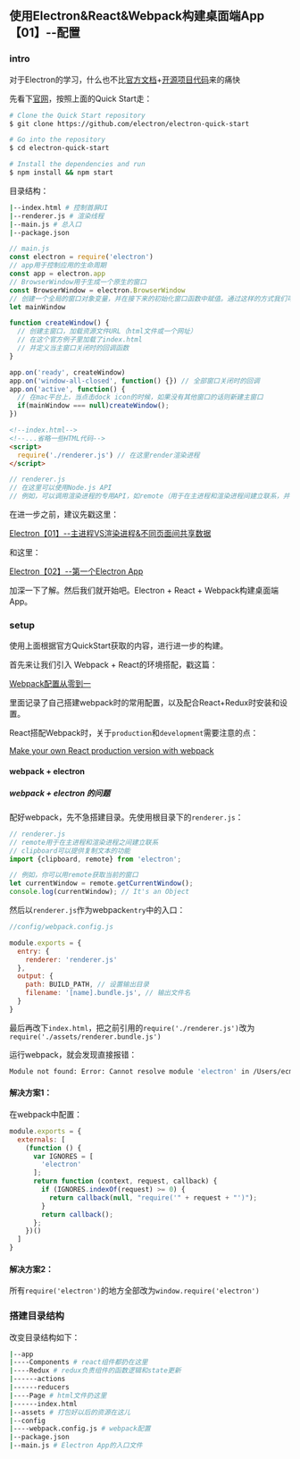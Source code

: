 ## 使用Electron&React&Webpack构建桌面端App【01】--配置

### intro

对于Electron的学习，什么也不比[官方文档](https://github.com/electron/electron/tree/master/docs-translations/zh-CN)+[开源项目代码](https://github.com/sindresorhus/awesome-electron#documentation)来的痛快

先看下[官网](http://electron.atom.io/)，按照上面的Quick Start走：

```bash
# Clone the Quick Start repository
$ git clone https://github.com/electron/electron-quick-start

# Go into the repository
$ cd electron-quick-start

# Install the dependencies and run
$ npm install && npm start
```

目录结构：

```bash
|--index.html # 控制首屏UI
|--renderer.js # 渲染线程
|--main.js # 总入口
|--package.json
```

```js
// main.js
const electron = require('electron')
// app用于控制应用的生命周期
const app = electron.app
// BrowserWindow用于生成一个原生的窗口
const BrowserWindow = electron.BrowserWindow
// 创建一个全局的窗口对象变量，并在接下来的初始化窗口函数中赋值。通过这样的方式我们可以保持对窗口对象的引用，以免垃圾回收导致应用退出
let mainWindow

function createWindow() {
  // 创建主窗口，加载资源文件URL（html文件或一个网址）
  // 在这个官方例子里加载了index.html
  // 并定义当主窗口关闭时的回调函数
}

app.on('ready', createWindow)
app.on('window-all-closed', function() {}) // 全部窗口关闭时的回调
app.on('active', function() {
  // 在mac平台上，当点击dock icon的时候，如果没有其他窗口的话则新建主窗口
  if(mainWindow === null)createWindow();
})
```

```html
<!--index.html-->
<!--...省略一些HTML代码-->
<script>
  require('./renderer.js') // 在这里render渲染进程
</script>
```

```js
// renderer.js
// 在这里可以使用Node.js API
// 例如，可以调用渲染进程的专用API，如remote（用于在主进程和渲染进程间建立联系，并可获取当前窗口），clipboard（用于粘贴渲染进程的相应文字）
```

在进一步之前，建议先戳这里：

[Electron【01】--主进程VS渲染进程&不同页面间共享数据](https://github.com/ecmadao/Coding-Guide/blob/master/Notes/Electron/Electron%E3%80%9001%E3%80%91--%E4%B8%BB%E8%BF%9B%E7%A8%8BVS%E6%B8%B2%E6%9F%93%E8%BF%9B%E7%A8%8B%26%E4%B8%8D%E5%90%8C%E9%A1%B5%E9%9D%A2%E9%97%B4%E5%85%B1%E4%BA%AB%E6%95%B0%E6%8D%AE.md)

和这里：

[Electron【02】--第一个Electron App](https://github.com/ecmadao/Coding-Guide/blob/master/Notes/Electron/Electron%E3%80%9002%E3%80%91--%E7%AC%AC%E4%B8%80%E4%B8%AAElectron%20App.md)

加深一下了解。然后我们就开始吧。Electron + React + Webpack构建桌面端App。

### setup

使用上面根据官方QuickStart获取的内容，进行进一步的构建。

首先来让我们引入 Webpack + React的环境搭配，戳这篇：

[Webpack配置从零到一](https://segmentfault.com/a/1190000005110967)

里面记录了自己搭建webpack时的常用配置，以及配合React+Redux时安装和设置。

React搭配Webpack时，关于`production`和`development`需要注意的点：

[Make your own React production version with webpack](http://dev.topheman.com/make-your-react-production-minified-version-with-webpack/)

#### webpack + electron

##### webpack + electron 的问题

配好webpack，先不急搭建目录。先使用根目录下的`renderer.js`：

```js
// renderer.js
// remote用于在主进程和渲染进程之间建立联系
// clipboard可以提供复制文本的功能
import {clipboard, remote} from 'electron';

// 例如，你可以用remote获取当前的窗口
let currentWindow = remote.getCurrentWindow();
console.log(currentWindow); // It's an Object
```

然后以`renderer.js`作为webpack`entry`中的入口：

```js
//config/webpack.config.js

module.exports = {
  entry: {
    renderer: 'renderer.js'
  },
  output: {
    path: BUILD_PATH, // 设置输出目录
    filename: '[name].bundle.js', // 输出文件名
  }
}
```

最后再改下`index.html`，把之前引用的`require('./renderer.js')`改为`require('./assets/renderer.bundle.js')`

运行webpack，就会发现直接报错：

```bash
Module not found: Error: Cannot resolve module 'electron' in /Users/ecmadao1/Dev/Electron-OpenSourceApp/electron-quick-start
```

#### 解决方案1：

在webpack中配置：

```js
module.exports = {
  externals: [
    (function () {
      var IGNORES = [
        'electron'
      ];
      return function (context, request, callback) {
        if (IGNORES.indexOf(request) >= 0) {
          return callback(null, "require('" + request + "')");
        }
        return callback();
      };
    })()
  ]
}
```

#### 解决方案2：

所有`require('electron')`的地方全部改为`window.require('electron')`

### 搭建目录结构

改变目录结构如下：

```bash
|--app
|----Components # react组件都扔在这里
|----Redux # redux负责组件的函数逻辑和state更新
|------actions
|------reducers
|----Page # html文件扔这里
|------index.html
|--assets # 打包好以后的资源在这儿
|--config
|----webpack.config.js # webpack配置
|--package.json
|--main.js # Electron App的入口文件
```